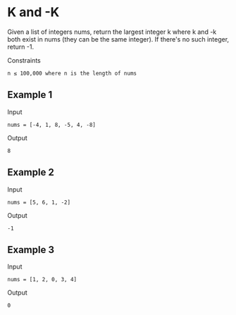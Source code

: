 # K and -K

Given a list of integers nums, return the largest integer k where k and -k both exist in nums (they can be the same integer). If there's no such integer, return -1.

Constraints

```
n ≤ 100,000 where n is the length of nums
```

## Example 1

Input
```
nums = [-4, 1, 8, -5, 4, -8]
```
Output
```
8
```

## Example 2

Input

```
nums = [5, 6, 1, -2]
```

Output
```
-1
```

## Example 3
Input
```
nums = [1, 2, 0, 3, 4]
```
Output
```
0
```